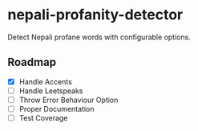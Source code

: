 # nepali-profanity-detector
Detect Nepali profane words with configurable options.

## Roadmap
- [x] Handle Accents
- [ ] Handle Leetspeaks
- [ ] Throw Error Behaviour Option
- [ ] Proper Documentation
- [ ] Test Coverage